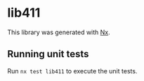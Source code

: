 # lib411

This library was generated with [Nx](https://nx.dev).

## Running unit tests

Run `nx test lib411` to execute the unit tests.
